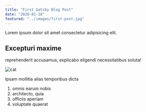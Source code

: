 ```yaml
---
title: "First Gatsby Blog Post"
date: "2020-01-18"
featured: "../images/first-post.jpg"
---
```


Lorem ipsum dolor sit amet consectetur adipisicing elit.

## Excepturi maxime

reprehenderit accusamus, explicabo eligendi necessitatibus soluta! 

![cat](../images/cat.jpg)

Ipsam mollitia alias temporibus dicta


1. omnis earum nobis
2. architecto, quia
3. officiis aperiam
4. voluptate quaerat
